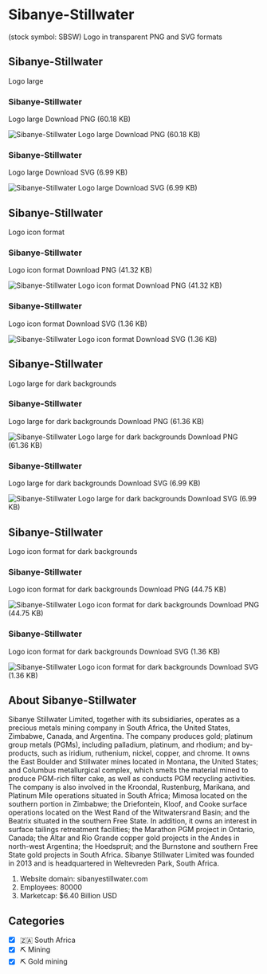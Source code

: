 # Sibanye-Stillwater
 (stock symbol: SBSW) Logo in transparent PNG and SVG formats

## Sibanye-Stillwater
 Logo large

### Sibanye-Stillwater
 Logo large Download PNG (60.18 KB)

![Sibanye-Stillwater
 Logo large Download PNG (60.18 KB)](/img/orig/SBSW_BIG-33af54af.png)

### Sibanye-Stillwater
 Logo large Download SVG (6.99 KB)

![Sibanye-Stillwater
 Logo large Download SVG (6.99 KB)](/img/orig/SBSW_BIG-d5f01e2a.svg)

## Sibanye-Stillwater
 Logo icon format

### Sibanye-Stillwater
 Logo icon format Download PNG (41.32 KB)

![Sibanye-Stillwater
 Logo icon format Download PNG (41.32 KB)](/img/orig/SBSW-28eca859.png)

### Sibanye-Stillwater
 Logo icon format Download SVG (1.36 KB)

![Sibanye-Stillwater
 Logo icon format Download SVG (1.36 KB)](/img/orig/SBSW-f4ee3aff.svg)

## Sibanye-Stillwater
 Logo large for dark backgrounds

### Sibanye-Stillwater
 Logo large for dark backgrounds Download PNG (61.36 KB)

![Sibanye-Stillwater
 Logo large for dark backgrounds Download PNG (61.36 KB)](/img/orig/SBSW_BIG.D-db1fb021.png)

### Sibanye-Stillwater
 Logo large for dark backgrounds Download SVG (6.99 KB)

![Sibanye-Stillwater
 Logo large for dark backgrounds Download SVG (6.99 KB)](/img/orig/SBSW_BIG.D-c0d994eb.svg)

## Sibanye-Stillwater
 Logo icon format for dark backgrounds

### Sibanye-Stillwater
 Logo icon format for dark backgrounds Download PNG (44.75 KB)

![Sibanye-Stillwater
 Logo icon format for dark backgrounds Download PNG (44.75 KB)](/img/orig/SBSW.D-a9aaaf70.png)

### Sibanye-Stillwater
 Logo icon format for dark backgrounds Download SVG (1.36 KB)

![Sibanye-Stillwater
 Logo icon format for dark backgrounds Download SVG (1.36 KB)](/img/orig/SBSW.D-6dceba86.svg)

## About Sibanye-Stillwater


Sibanye Stillwater Limited, together with its subsidiaries, operates as a precious metals mining company in South Africa, the United States, Zimbabwe, Canada, and Argentina. The company produces gold; platinum group metals (PGMs), including palladium, platinum, and rhodium; and by-products, such as iridium, ruthenium, nickel, copper, and chrome. It owns the East Boulder and Stillwater mines located in Montana, the United States; and Columbus metallurgical complex, which smelts the material mined to produce PGM-rich filter cake, as well as conducts PGM recycling activities. The company is also involved in the Kroondal, Rustenburg, Marikana, and Platinum Mile operations situated in South Africa; Mimosa located on the southern portion in Zimbabwe; the Driefontein, Kloof, and Cooke surface operations located on the West Rand of the Witwatersrand Basin; and the Beatrix situated in the southern Free State. In addition, it owns an interest in surface tailings retreatment facilities; the Marathon PGM project in Ontario, Canada; the Altar and Rio Grande copper gold projects in the Andes in north-west Argentina; the Hoedspruit; and the Burnstone and southern Free State gold projects in South Africa. Sibanye Stillwater Limited was founded in 2013 and is headquartered in Weltevreden Park, South Africa.

1. Website domain: sibanyestillwater.com
2. Employees: 80000
3. Marketcap: $6.40 Billion USD


## Categories
- [x] 🇿🇦 South Africa
- [x] ⛏️ Mining
- [x] ⛏️ Gold mining

